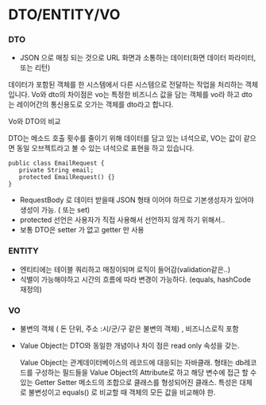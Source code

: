 # DTO/ENTITY/VO

### **DTO**

 - JSON 으로 매칭 되는 것으로 URL 화면과 소통하는 데이터\(화면 데이터 파라미터,또는 리턴\)

데이터가 포함된 객체를 한 시스템에서 다른 시스템으로 전달하는 작업을 처리하는 객체입니다. Vo와 dto의 차이점은 vo는 특정한 비즈니스 값을 담는 객체를 vo라 하고 dto는 레이어간의 통신용도로 오가는 객체를 dto라고 합니다.

 Vo와 DTO의 비교

DTO는 메소드 호출 횟수를 줄이기 위해 데이터를 담고 있는 녀석으로, VO는 값이 같으면 동일 오브젝트라고 볼 수 있는 녀석으로 표현을 하고 있습니다.  


```text
public class EmailRequest {
   private String email;
   protected EmailRequest() {}
}
```

* RequestBody 로 데이터 받을때 JSON 형태 이어야 하므로 기본생성자가 있어야 생성이 가능. \( 또는 set\)
* protected 선언은 사용자가 직접 사용해서 선언하지 않게 하기 위해서.. 
* 보통 DTO은 setter 가 없고 getter 만 사용 

### **ENTITY**

* 엔티티에는 테이블 쿼리하고 매칭이되며 로직이 들어감\(validation같은..\)
* 식별이 가능해야하고 시간의 흐름에 따라 변경이 가능하다. \(equals, hashCode 재정의\)

### **VO**

* 불변의 객체 \( 돈 단위, 주소 :시/군/구  같은 불변의 객체\) ,  비즈니스로직 포함
* Value Object는 DTO와 동일한 개념이나 차이 점은 read only 속성을 갖는.

  Value Object는 관계데이터베이스의 레코드에 대응되는 자바클래. 형태는 db레코드를 구성하는 필드들을 Value Object의 Attribute로 하고 해당 변수에 접근 할 수 있는 Getter Setter 메소드의 조합으로 클래스를 형성되어진 클래스. 특성은 대체로 불변성이고 equals\(\) 로 비교할 때 객체의 모든 값을 비교해야 한.

  


